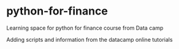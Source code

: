 # python-for-finance
Learning space for python for finance course from Data camp

Adding scripts and information from the datacamp online tutorials
